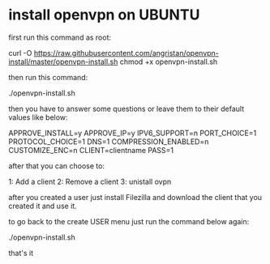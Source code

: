 # install openvpn on UBUNTU



first run this command as root:

curl -O https://raw.githubusercontent.com/angristan/openvpn-install/master/openvpn-install.sh
chmod +x openvpn-install.sh


then run this command:

./openvpn-install.sh


then you have to answer some questions or leave them to their default values like below:

APPROVE_INSTALL=y
APPROVE_IP=y
IPV6_SUPPORT=n
PORT_CHOICE=1
PROTOCOL_CHOICE=1
DNS=1
COMPRESSION_ENABLED=n
CUSTOMIZE_ENC=n
CLIENT=clientname
PASS=1

after that you can choose to:

1: Add a client
2: Remove a client
3: unistall ovpn

after you created a user just install Filezilla and download the client that you created it and use it.

to go back to the create USER menu just run the command below again: 

./openvpn-install.sh


that's it
